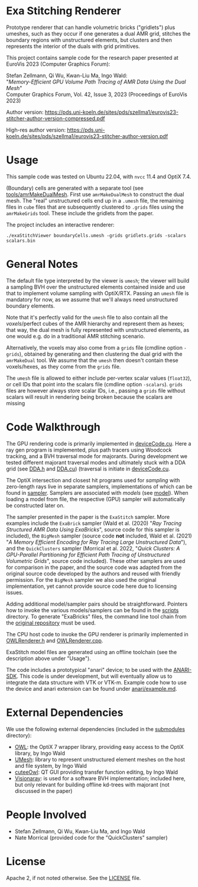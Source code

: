 Exa Stitching Renderer
======================

Prototype renderer that can handle volumetric bricks ("gridlets") plus umeshes,
such as they occur if one generates a dual AMR grid, stitches the boundary
regions with unstructured elements, but clusters and then represents the
interior of the duals with grid primitives.

This project contains sample code for the research paper presented at EuroVis 2023
(Computer Graphics Forum):

Stefan Zellmann, Qi Wu, Kwan-Liu Ma, Ingo Wald:\
"_Memory-Efficient GPU Volume Path Tracing of AMR Data Using the Dual Mesh_" \
Computer Graphics Forum, Vol. 42, Issue 3, 2023 (Proceedings of EuroVis 2023)

Author version: https://pds.uni-koeln.de/sites/pds/szellma1/eurovis23-stitcher-author-version-compressed.pdf

High-res author version: https://pds.uni-koeln.de/sites/pds/szellma1/eurovis23-stitcher-author-version.pdf

Usage
=====

This sample code was tested on Ubuntu 22.04, with `nvcc` 11.4 and OptiX 7.4.

(Boundary) cells are generated with a separate tool (see
[tools/amrMakeDualMesh](/tools/amrMakeDualMesh). First use `amrMakeDualMesh` to
construct the dual mesh. The "real" unstructured cells end up in a `.umesh`
file, the remaining files in `cube` files that are subsequently clustered to
`.grids` files using the `amrMakeGrids` tool. These include the gridlets from
the paper.

The project includes an interactive renderer:

```
./exaStitchViewer boundaryCells.umesh -grids gridlets.grids -scalars scalars.bin
```

General Notes
=============

The default file type interpreted by the viewer is `umesh`; the viewer will
build a sampling BVH over the unstructured elements contained inside and use
that to implement volume sampling with OptiX/RTX. Passing an `umesh` file is
mandatory for now, as we assume that we'll always need unstructured boundary
elements.

Note that it's perfectly valid for the `umesh` file to also contain all the
_voxels_/perfect cubes of the AMR hierarchy and represent them as hexes; that
way, the dual mesh is fully represented with unstructured elements, as one
would e.g. do in a traditional AMR stitching scenario.

Alternatively, the voxels may also come from a `grids` file (cmdline option
`-grids`), obtained by generating and then clustering the dual grid with the
`amrMakeDual` tool. We assume that the `umesh` then doesn't contain these
voxels/hexes, as they come from the `grids` file.

The `umesh` file is allowed to either include per-vertex scalar values
(`float32`), or cell IDs that point into the scalars file (cmdline option
`-scalars`). `grids` files are however always store scalar IDs, i.e., passing a
`grids` file without scalars will result in rendering being broken because the
scalars are missing

Code Walkthrough
================

The GPU rendering code is primarily implemented in
[deviceCode.cu](/deviceCode.cu). Here a ray gen program is implemented, plus
path tracers using Woodcock tracking, and a BVH traversal mode for majorants.
During development we tested different majorant traversal modes and ultimately
stuck with a DDA grid (see [DDA.h](/DDA.h) and [DDA.cu](/DDA.cu)) (traversal is
initiate in [deviceCode.cu](/deviceCode.cu).

The OptiX intersection and closest hit programs used for _sampling_ with
zero-length rays live in separate samplers, implementations of which can be
found in [sampler](/sampler). Samplers are associated with _models_ (see
[model](/model)). When loading a model from file, the respective (GPU) sampler
will automatically be constructed later on.

The sampler presented in the paper is the `ExaStitch` sampler. More examples
include the `ExaBrick` sampler (Wald et al. (2020) "_Ray Tracing Structured AMR
Data Using ExaBricks_", source code for this sampler is included), the `BigMesh`
sampler (source code **not** included, Wald et al. (2021) "_A Memory Efficient
Encoding for Ray Tracing Large Unstructured Data_"), and the `QuickClusters`
sampler (Morrical et al. 2022, "_Quick Clusters: A GPU-Parallel Partitioning for
Efficient Path Tracing of Unstructured Volumetric Grids_", source code
included). These other samplers are used for comparison in the paper, and the
source code was adapted from the original source code developed by the authors
and reused with friendly permission. For the `BigMesh` sampler we also used the
original implementation, yet cannot provide source code here due to licensing
issues.

Adding additional model/sampler pairs should be straightforward. Pointers how
to invoke the various models/samplers can be found in the [scripts](/scripts)
directory. To generate "ExaBricks" files, the command line tool chain from the
[original repository](https://github.com/owl-project/owlExaBrick) must be used.

The CPU host code to invoke the GPU renderer is primarily implemented in
[OWLRenderer.h](/OWLRenderer.h) and [OWLRenderer.cpp](/OWLRenderer.cpp).

ExaStitch model files are generated using an offline toolchain (see the
description above under "Usage").

The code includes a prototypical "anari" device; to be used with the
[ANARI-SDK](https://github.com/KhronosGroup/ANARI-SDK). This code is under
development, but will eventually allow us to integrate the data structure with
VTK or VTK-m. Example code how to use the device and anari extension can be
found under [anari/example.md](/anari/example.md).

External Dependencies
=====================

We use the following external dependencies (included in the
[submodules](/submodules) directory):

- [OWL](https://github.com/owl-project/owl): the OptiX 7 wrapper library,
  providing easy access to the OptiX library, by Ingo Wald
- [UMesh](https://gitlab.com/ingowald/umesh): library to represent unstructured
  element meshes on the host and file system, by Ingo Wald
- [cuteeOwl](https://github.com/owl-project/cuteeOwl): QT GUI providing
  transfer function editing, by Ingo Wald
- [Visionaray](https://github.com/szellmann/visionaray): is used for a software
  BVH implementation; included here, but only relevant for building offline
  kd-trees with majorant (not discussed in the paper)

People Involved
===============

- Stefan Zellmann, Qi Wu, Kwan-Liu Ma, and Ingo Wald
- Nate Morrical (provided code for the "QuickClusters" sampler)

License
=======

Apache 2, if not noted otherwise. See the [LICENSE](/LICENSE) file.
